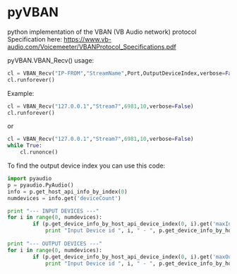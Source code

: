 # pyVBAN
python implementation of the VBAN (VB Audio network) protocol
Specification here: https://www.vb-audio.com/Voicemeeter/VBANProtocol_Specifications.pdf

pyVBAN.VBAN_Recv() usage:
```python
cl = VBAN_Recv("IP-FROM","StreamName",Port,OutputDeviceIndex,verbose=False)
cl.runforever()
```

Example:
```python
cl = VBAN_Recv("127.0.0.1","Stream7",6981,10,verbose=False)
cl.runforever()
```
or

```python
cl = VBAN_Recv("127.0.0.1","Stream7",6981,10,verbose=False)
while True:
	cl.runonce()
```
To find the output device index you can use this code:

```python
import pyaudio
p = pyaudio.PyAudio()
info = p.get_host_api_info_by_index(0)
numdevices = info.get('deviceCount')

print "--- INPUT DEVICES ---"
for i in range(0, numdevices):
        if (p.get_device_info_by_host_api_device_index(0, i).get('maxInputChannels')) > 0:
            print "Input Device id ", i, " - ", p.get_device_info_by_host_api_device_index(0, i).get('name')
            
print "--- OUTPUT DEVICES ---"
for i in range(0, numdevices):
        if (p.get_device_info_by_host_api_device_index(0, i).get('maxOutputChannels')) > 0:
            print "Input Device id ", i, " - ", p.get_device_info_by_host_api_device_index(0, i).get('name')
```
